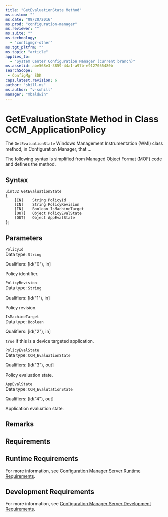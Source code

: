 ```yaml
---
title: "GetEvaluationState Method"
ms.custom: ""
ms.date: "09/20/2016"
ms.prod: "configuration-manager"
ms.reviewer: ""
ms.suite: ""
ms.technology:
  - "configmgr-other"
ms.tgt_pltfrm: ""
ms.topic: "article"
applies_to:
  - "System Center Configuration Manager (current branch)"
ms.assetid: abe568e3-3859-44a1-a97b-e9127055480bsearchScope: - ConfigMgr SDK
caps.latest.revision: 6
author: "shill-ms"
ms.author: "v-suhill"
manager: "mbaldwin"
---
```

# GetEvaluationState Method in Class CCM_ApplicationPolicy
The `GetEvaluationState` Windows Management Instrumentation (WMI) class method, in Configuration Manager, that …   

 The following syntax is simplified from Managed Object Format (MOF) code and defines the method.  

## Syntax  

```  
uint32 GetEvaluationState   
{  
    [IN]    String PolicyId  
    [IN]    String PolicyRevision  
    [IN]    Boolean IsMachineTarget  
    [OUT]   Object PolicyEvalState  
    [OUT]   Object AppEvalState  
};  
```  

## Parameters  
 `PolicyId`  
 Data type: `String`  

 Qualifiers: [id("0"), in]  

 Policy identifier.    

 `PolicyRevision`  
 Data type: `String`  

 Qualifiers: [id("1"), in]  

 Policy revision.    

 `IsMachineTarget`  
 Data type: `Boolean`  

 Qualifiers: [id("2"), in]  

 `true` if this is a device targeted application.    

 `PolicyEvalState`  
 Data type: `CCM_EvaluationState`  

 Qualifiers: [id("3"), out]  

 Policy evaluation state.   

 `AppEvalState`  
 Data type: `CCM_EvalutationState`  

 Qualifiers: [id("4"), out]  

 Application evaluation state.   

## Remarks  

## Requirements  

## Runtime Requirements  
 For more information, see [Configuration Manager Server Runtime Requirements](../../../../../develop/core/reqs/server-runtime-requirements.md).  

## Development Requirements  
 For more information, see [Configuration Manager Server Development Requirements](../../../../../develop/core/reqs/server-development-requirements.md).
